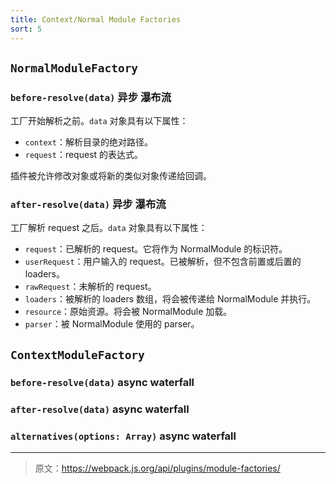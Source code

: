```yaml
---
title: Context/Normal Module Factories
sort: 5
---
```


## `NormalModuleFactory`

### `before-resolve(data)` 异步 瀑布流

工厂开始解析之前。`data` 对象具有以下属性：

* `context`：解析目录的绝对路径。
* `request`：request 的表达式。

插件被允许修改对象或将新的类似对象传递给回调。

### `after-resolve(data)` 异步 瀑布流

工厂解析 request 之后。`data` 对象具有以下属性：

* `request`：已解析的 request。它将作为 NormalModule 的标识符。
* `userRequest`：用户输入的 request。已被解析，但不包含前置或后置的 loaders。
* `rawRequest`：未解析的 request。
* `loaders`：被解析的 loaders 数组，将会被传递给 NormalModule 并执行。
* `resource`：原始资源。将会被 NormalModule 加载。
* `parser`：被 NormalModule 使用的 parser。

## `ContextModuleFactory`

### `before-resolve(data)` async waterfall

### `after-resolve(data)` async waterfall

### `alternatives(options: Array)` async waterfall

***

> 原文：https://webpack.js.org/api/plugins/module-factories/
